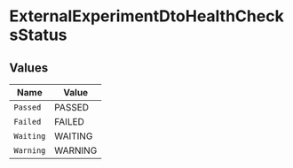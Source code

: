 # ExternalExperimentDtoHealthChecksStatus


## Values

| Name      | Value     |
| --------- | --------- |
| `Passed`  | PASSED    |
| `Failed`  | FAILED    |
| `Waiting` | WAITING   |
| `Warning` | WARNING   |